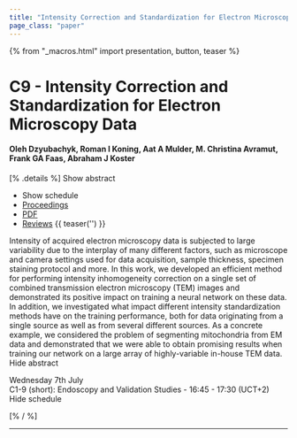 ```yaml
---
title: "Intensity Correction and Standardization for Electron Microscopy Data"
page_class: "paper"
---
```


{% from "_macros.html" import presentation, button, teaser %}

# C9 - Intensity Correction and Standardization for Electron Microscopy Data

#### Oleh Dzyubachyk, Roman I Koning, Aat A Mulder, M. Christina Avramut, Frank GA Faas, Abraham J Koster

[% .details %]
<a class="toggle_visibility" data-selector=".abstract" data-level="3">Show abstract</a>
- <a class="toggle_visibility" data-selector=".schedule" data-level="3">Show schedule</a>
- <a href="">Proceedings</a>
- <a href="https://openreview.net/pdf?id=MAUkVcDzDPA">PDF</a>
- <a href="https://openreview.net/forum?id=MAUkVcDzDPA">Reviews</a>
{{ teaser('') }}

<p>
    <span class="abstract">
        Intensity of acquired electron microscopy data is subjected to large variability due to the interplay of many different factors, such as microscope and camera settings used for data acquisition, sample thickness, specimen staining protocol and more. In this work, we developed an efficient method for performing intensity inhomogeneity correction on a single set of combined transmission electron microscopy (TEM) images and demonstrated its positive impact on training a neural network on these data. In addition, we investigated what impact different intensity standardization methods have on the training performance, both for data originating from a single source as well as from several different sources. As a concrete example, we considered the problem of segmenting mitochondria from EM data and demonstrated that we were able to obtain promising results when training our network on a large array of highly-variable in-house TEM data.
        <br>
        <span class="actions"><a class="toggle_visibility" data-level="2">Hide abstract</a></span>
    </span>
</p>

<p>
    <span class="schedule">
         Wednesday 7th July<br>C1-9 (short): Endoscopy and Validation Studies - 16:45 - 17:30 (UCT+2)
        <br>
        <span class="actions"><a class="toggle_visibility" data-level="2">Hide schedule</a></span>
    </span>
</p>

[% / %]


---

